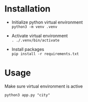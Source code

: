 # Installation

- Initialize python virtual environment<br>
`python3 -m venv .venv`

- Activate virtual environment<br>
`. ./.venv/bin/activate`

- Install packages<br>
`pip install -r requirements.txt`


# Usage
Make sure virtual environment is active

`python3 app.py "city"`